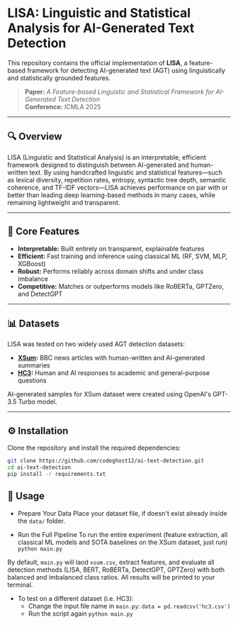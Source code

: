 # LISA: Linguistic and Statistical Analysis for AI-Generated Text Detection

This repository contains the official implementation of **LISA**, a feature-based framework for detecting AI-generated text (AGT) using linguistically and statistically grounded features.

> **Paper:** *A Feature-based Linguistic and Statistical Framework for AI-Generated Text Detection*  
> **Conference:** ICMLA 2025  

---

## 🔍 Overview

LISA (Linguistic and Statistical Analysis) is an interpretable, efficient framework designed to distinguish between AI-generated and human-written text. By using handcrafted linguistic and statistical features—such as lexical diversity, repetition rates, entropy, syntactic tree depth, semantic coherence, and TF-IDF vectors—LISA achieves performance on par with or better than leading deep learning-based methods in many cases, while remaining lightweight and transparent.

---

## 🧠 Core Features

- **Interpretable:** Built entirely on transparent, explainable features
- **Efficient:** Fast training and inference using classical ML (RF, SVM, MLP, XGBoost)
- **Robust:** Performs reliably across domain shifts and under class imbalance
- **Competitive:** Matches or outperforms models like RoBERTa, GPTZero, and DetectGPT

---

## 📊 Datasets

LISA was tested on two widely used AGT detection datasets:

- **[XSum](https://huggingface.co/datasets/xsum):** BBC news articles with human-written and AI-generated summaries
- **[HC3](https://github.com/Hello-SimpleAI/HC3):** Human and AI responses to academic and general-purpose questions

AI-generated samples for XSum dataset were created using OpenAI's GPT-3.5 Turbo model.

---

## ⚙️ Installation

Clone the repository and install the required dependencies:

```bash
git clone https://github.com/codeghost12/ai-text-detection.git
cd ai-text-detection
pip install -r requirements.txt
```

## 🚀 Usage

- Prepare Your Data
Place your dataset file, if doesn't exist already inside the `data/` folder.

- Run the Full Pipeline
To run the entire experiment (feature extraction, all classical ML models and SOTA baselines on the XSum dataset, just run)
```python main.py```

By default, `main.py` will laod `xsum.csv`, extract features, and evaluate all detection methods (LISA, BERT, RoBERTa, DetectGPT, GPTZero) with both balanced and imbalanced class ratios. All results will be printed to your terminal. 

- To test on a different dataset (i.e. HC3):
    - Change the input file name in `main.py`:
    ```data = pd.readcsv('hc3.csv')```
    - Run the script again
    ```python main.py```